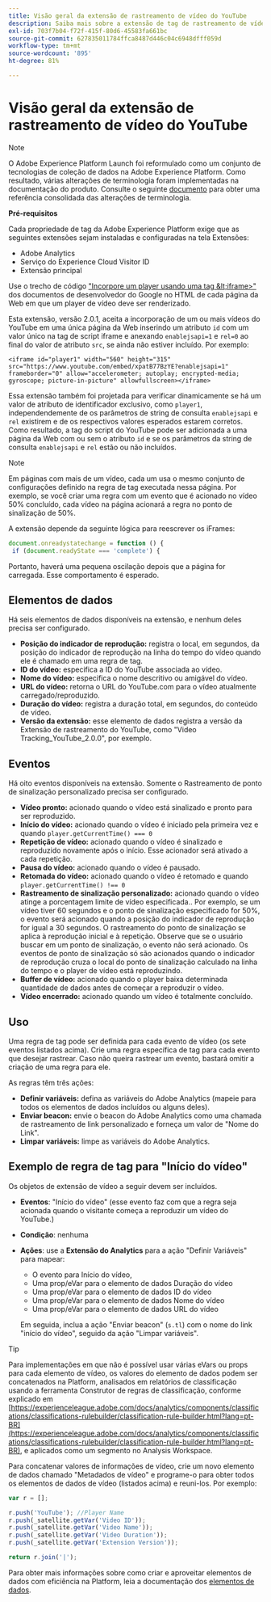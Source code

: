 ```yaml
---
title: Visão geral da extensão de rastreamento de vídeo do YouTube
description: Saiba mais sobre a extensão de tag de rastreamento de vídeo do YouTube na Adobe Experience Platform.
exl-id: 703f7b04-f72f-415f-80d6-45583fa661bc
source-git-commit: 627835011784ffca8487d446c04c6948dfff059d
workflow-type: tm+mt
source-wordcount: '895'
ht-degree: 81%

---
```


# Visão geral da extensão de rastreamento de vídeo do YouTube

>[!NOTE]
>
>O Adobe Experience Platform Launch foi reformulado como um conjunto de tecnologias de coleção de dados na Adobe Experience Platform. Como resultado, várias alterações de terminologia foram implementadas na documentação do produto. Consulte o seguinte [documento](../../../term-updates.md) para obter uma referência consolidada das alterações de terminologia.

**Pré-requisitos**

Cada propriedade de tag da Adobe Experience Platform exige que as seguintes extensões sejam instaladas e configuradas na tela Extensões:

* Adobe Analytics
* Serviço do Experience Cloud Visitor ID
* Extensão principal

Use o trecho de código [&quot;Incorpore um player usando uma tag \&lt;iframe\>&quot;](https://developers.google.com/youtube/player_parameters#Manual_IFrame_Embeds) dos documentos de desenvolvedor do Google no HTML de cada página da Web em que um player de vídeo deve ser renderizado.

Esta extensão, versão 2.0.1, aceita a incorporação de um ou mais vídeos do YouTube em uma única página da Web inserindo um atributo `id` com um valor único na tag de script iframe e anexando `enablejsapi=1` e `rel=0` ao final do valor de atributo `src`, se ainda não estiver incluído. Por exemplo:

`<iframe id="player1" width="560" height="315" src="https://www.youtube.com/embed/xpatB77BzYE?enablejsapi=1" frameborder="0" allow="accelerometer; autoplay; encrypted-media; gyroscope; picture-in-picture" allowfullscreen></iframe>`

Essa extensão também foi projetada para verificar dinamicamente se há um valor de atributo de identificador exclusivo, como `player1`, independendemente de os parâmetros de string de consulta `enablejsapi` e `rel` existirem e de os respectivos valores esperados estarem corretos. Como resultado, a tag do script do YouTube pode ser adicionada a uma página da Web com ou sem o atributo `id` e se os parâmetros da string de consulta `enablejsapi` e `rel` estão ou não incluídos.

>[!NOTE]
>
>Em páginas com mais de um vídeo, cada um usa o mesmo conjunto de configurações definido na regra de tag executada nessa página. Por exemplo, se você criar uma regra com um evento que é acionado no vídeo 50% concluído, cada vídeo na página acionará a regra no ponto de sinalização de 50%.

A extensão depende da seguinte lógica para reescrever os iFrames:

```javascript
document.onreadystatechange = function () {
 if (document.readyState === 'complete') {
```

Portanto, haverá uma pequena oscilação depois que a página for carregada. Esse comportamento é esperado.

## Elementos de dados

Há seis elementos de dados disponíveis na extensão, e nenhum deles precisa ser configurado.

* **Posição do indicador de reprodução:** registra o local, em segundos, da posição do indicador de reprodução na linha do tempo do vídeo quando ele é chamado em uma regra de tag.
* **ID do vídeo:** especifica a ID do YouTube associada ao vídeo.
* **Nome do vídeo:** especifica o nome descritivo ou amigável do vídeo.
* **URL do vídeo:** retorna o URL do YouTube.com para o vídeo atualmente carregado/reproduzido.
* **Duração do vídeo:** registra a duração total, em segundos, do conteúdo de vídeo.
* **Versão da extensão:** esse elemento de dados registra a versão da Extensão de rastreamento do YouTube, como &quot;Video Tracking_YouTube_2.0.0&quot;, por exemplo.

## Eventos

Há oito eventos disponíveis na extensão. Somente o Rastreamento de ponto de sinalização personalizado precisa ser configurado.

* **Vídeo pronto:** acionado quando o vídeo está sinalizado e pronto para ser reproduzido.
* **Início do vídeo:** acionado quando o vídeo é iniciado pela primeira vez e quando `player.getCurrentTime() === 0`
* **Repetição de vídeo:** acionado quando o vídeo é sinalizado e reproduzido novamente após o início. Esse acionador será ativado a cada repetição.
* **Pausa do vídeo:** acionado quando o vídeo é pausado.
* **Retomada do vídeo:** acionado quando o vídeo é retomado e quando `player.getCurrentTime() !== 0`
* **Rastreamento de sinalização personalizado:** acionado quando o vídeo atinge a porcentagem limite de vídeo especificada..
Por exemplo, se um vídeo tiver 60 segundos e o ponto de sinalização especificado for 50%, o evento será acionado quando a posição do indicador de reprodução for igual a 30 segundos. O rastreamento do ponto de sinalização se aplica à reprodução inicial e à repetição. Observe que se o usuário buscar em um ponto de sinalização, o evento não será acionado. Os eventos de ponto de sinalização só são acionados quando o indicador de reprodução cruza o local do ponto de sinalização calculado na linha do tempo e o player de vídeo está reproduzindo.
* **Buffer de vídeo:** acionado quando o player baixa determinada quantidade de dados antes de começar a reproduzir o vídeo.
* **Vídeo encerrado:** acionado quando um vídeo é totalmente concluído.

## Uso

Uma regra de tag pode ser definida para cada evento de vídeo (os sete eventos listados acima). Crie uma regra específica de tag para cada evento que desejar rastrear. Caso não queira rastrear um evento, bastará omitir a criação de uma regra para ele.

As regras têm três ações:

* **Definir variáveis:** defina as variáveis do Adobe Analytics (mapeie para todos os elementos de dados incluídos ou alguns deles).
* **Enviar beacon:** envie o beacon do Adobe Analytics como uma chamada de rastreamento de link personalizado e forneça um valor de &quot;Nome do Link&quot;.
* **Limpar variáveis:** limpe as variáveis do Adobe Analytics.

## Exemplo de regra de tag para &quot;Início do vídeo&quot;

Os objetos de extensão de vídeo a seguir devem ser incluídos.

* **Eventos**: &quot;Início do vídeo&quot; (esse evento faz com que a regra seja acionada quando o visitante começa a reproduzir um vídeo do YouTube.)

* **Condição**: nenhuma

* **Ações**: use a **Extensão do Analytics** para a ação &quot;Definir Variáveis&quot; para mapear:

   * O evento para Início do vídeo,
   * Uma prop/eVar para o elemento de dados Duração do vídeo
   * Uma prop/eVar para o elemento de dados ID do vídeo
   * Uma prop/eVar para o elemento de dados Nome do vídeo
   * Uma prop/eVar para o elemento de dados URL do vídeo

  Em seguida, inclua a ação &quot;Enviar beacon&quot; (`s.tl`) com o nome do link &quot;início do vídeo&quot;, seguido da ação &quot;Limpar variáveis&quot;.

>[!TIP]
> 
>Para implementações em que não é possível usar várias eVars ou props para cada elemento de vídeo, os valores do elemento de dados podem ser concatenados na Platform, analisados em relatórios de classificação usando a ferramenta Construtor de regras de classificação, conforme explicado em [https://experienceleague.adobe.com/docs/analytics/components/classifications/classifications-rulebuilder/classification-rule-builder.html?lang=pt-BR](https://experienceleague.adobe.com/docs/analytics/components/classifications/classifications-rulebuilder/classification-rule-builder.html?lang=pt-BR), e aplicados como um segmento no Analysis Workspace.

Para concatenar valores de informações de vídeo, crie um novo elemento de dados chamado &quot;Metadados de vídeo&quot; e programe-o para obter todos os elementos de dados de vídeo (listados acima) e reuni-los. Por exemplo:

```javascript
var r = [];

r.push('YouTube'); //Player Name
r.push(_satellite.getVar('Video ID'));
r.push(_satellite.getVar('Video Name'));
r.push(_satellite.getVar('Video Duration'));
r.push(_satellite.getVar('Extension Version'));

return r.join('|');
```

Para obter mais informações sobre como criar e aproveitar elementos de dados com eficiência na Platform, leia a documentação dos [elementos de dados](../../../ui/managing-resources/data-elements.md).
